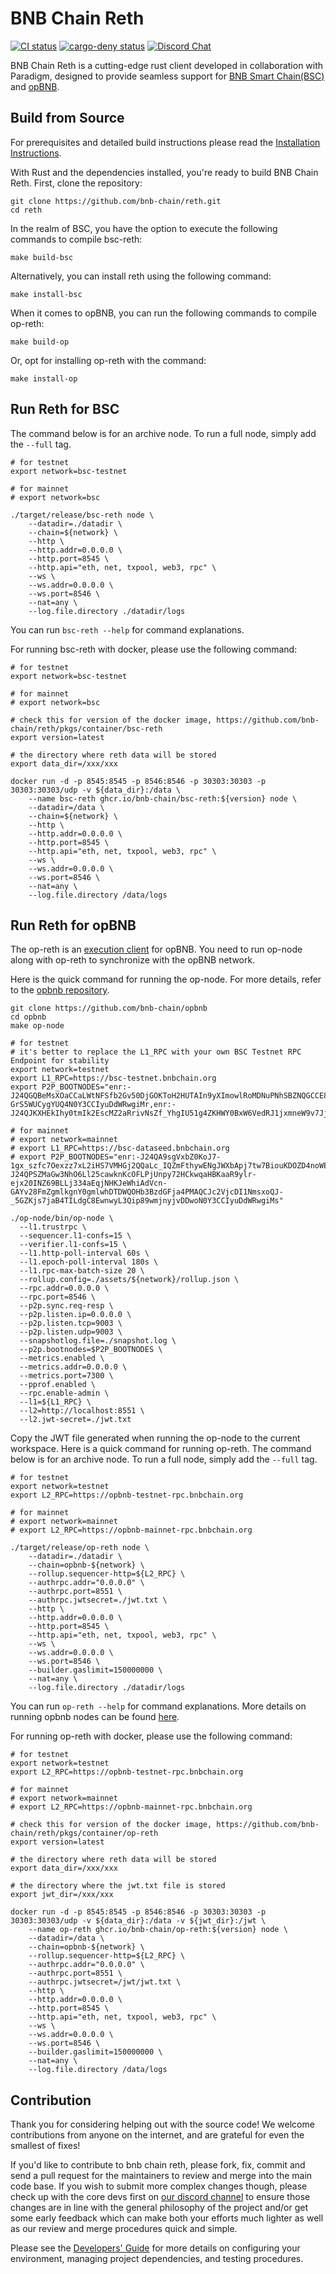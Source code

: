 # BNB Chain Reth

[![CI status](https://github.com/paradigmxyz/reth/workflows/unit/badge.svg)][gh-ci]
[![cargo-deny status](https://github.com/paradigmxyz/reth/workflows/deny/badge.svg)][gh-deny]
[![Discord Chat][discord-badge]][discord-url]

[gh-ci]: https://github.com/bnb-chain/reth/actions/workflows/unit.yml

[gh-deny]: https://github.com/bnb-chain/reth/actions/workflows/deny.yml

[discord-badge]: https://img.shields.io/badge/discord-join%20chat-blue.svg

[discord-url]: https://discord.gg/z2VpC455eU

BNB Chain Reth is a cutting-edge rust client developed in collaboration with Paradigm, designed to provide seamless
support for [BNB Smart Chain(BSC)](https://github.com/bnb-chain/bsc) and [opBNB](https://github.com/bnb-chain/op-geth).

## Build from Source

For prerequisites and detailed build instructions please read
the [Installation Instructions](https://paradigmxyz.github.io/reth/installation/source.html).

With Rust and the dependencies installed, you're ready to build BNB Chain Reth. First, clone the repository:

```shell
git clone https://github.com/bnb-chain/reth.git
cd reth
```

In the realm of BSC, you have the option to execute the following commands to compile bsc-reth:

```shell
make build-bsc
```

Alternatively, you can install reth using the following command:

```shell
make install-bsc
```

When it comes to opBNB, you can run the following commands to compile op-reth:

```shell
make build-op
```

Or, opt for installing op-reth with the command:

```shell
make install-op
```

## Run Reth for BSC

The command below is for an archive node. To run a full node, simply add the `--full` tag.

```shell
# for testnet
export network=bsc-testnet

# for mainnet
# export network=bsc

./target/release/bsc-reth node \
    --datadir=./datadir \
    --chain=${network} \
    --http \
    --http.addr=0.0.0.0 \
    --http.port=8545 \
    --http.api="eth, net, txpool, web3, rpc" \
    --ws \
    --ws.addr=0.0.0.0 \
    --ws.port=8546 \
    --nat=any \
    --log.file.directory ./datadir/logs
```

You can run `bsc-reth --help` for command explanations.

For running bsc-reth with docker, please use the following command:

```shell
# for testnet
export network=bsc-testnet

# for mainnet
# export network=bsc

# check this for version of the docker image, https://github.com/bnb-chain/reth/pkgs/container/bsc-reth
export version=latest

# the directory where reth data will be stored
export data_dir=/xxx/xxx

docker run -d -p 8545:8545 -p 8546:8546 -p 30303:30303 -p 30303:30303/udp -v ${data_dir}:/data \
    --name bsc-reth ghcr.io/bnb-chain/bsc-reth:${version} node \
    --datadir=/data \
    --chain=${network} \
    --http \
    --http.addr=0.0.0.0 \
    --http.port=8545 \
    --http.api="eth, net, txpool, web3, rpc" \
    --ws \
    --ws.addr=0.0.0.0 \
    --ws.port=8546 \
    --nat=any \
    --log.file.directory /data/logs
```

## Run Reth for opBNB

The op-reth is an [execution client](https://ethereum.org/en/developers/docs/nodes-and-clients/#execution-clients) for
opBNB.
You need to run op-node along with op-reth to synchronize with the opBNB network.

Here is the quick command for running the op-node. For more details, refer to
the [opbnb repository](https://github.com/bnb-chain/opbnb).

```shell
git clone https://github.com/bnb-chain/opbnb
cd opbnb
make op-node

# for testnet
# it's better to replace the L1_RPC with your own BSC Testnet RPC Endpoint for stability
export network=testnet
export L1_RPC=https://bsc-testnet.bnbchain.org
export P2P_BOOTNODES="enr:-J24QGQBeMsXOaCCaLWtNFSfb2Gv50DjGOKToH2HUTAIn9yXImowlRoMDNuPNhSBZNQGCCE8eAl5O3dsONuuQp5Qix2GAYjB7KHSgmlkgnY0gmlwhDREiqaHb3BzdGFja4PrKwCJc2VjcDI1NmsxoQL4I9wpEVDcUb8bLWu6V8iPoN5w8E8q-GrS5WUCygYUQ4N0Y3CCIyuDdWRwgiMr,enr:-J24QJKXHEkIhy0tmIk2EscMZ2aRrivNsZf_YhgIU51g4ZKHWY0BxW6VedRJ1jxmneW9v7JjldPOPpLkaNSo6cXGFxqGAYpK96oCgmlkgnY0gmlwhANzx96Hb3BzdGFja4PrKwCJc2VjcDI1NmsxoQMOCzUFffz04eyDrmkbaSCrMEvLvn5O4RZaZ5k1GV4wa4N0Y3CCIyuDdWRwgiMr"

# for mainnet
# export network=mainnet
# export L1_RPC=https://bsc-dataseed.bnbchain.org
# export P2P_BOOTNODES="enr:-J24QA9sgVxbZ0KoJ7-1gx_szfc7Oexzz7xL2iHS7VMHGj2QQaLc_IQZmFthywENgJWXbApj7tw7BiouKDOZD4noWEWGAYppffmvgmlkgnY0gmlwhDbjSM6Hb3BzdGFja4PMAQCJc2VjcDI1NmsxoQKetGQX7sXd4u8hZr6uayTZgHRDvGm36YaryqZkgnidS4N0Y3CCIyuDdWRwgiMs,enr:-J24QPSZMaGw3NhO6Ll25cawknKcOFLPjUnpy72HCkwqaHBKaaR9ylr-ejx20INZ69BLLj334aEqjNHKJeWhiAdVcn-GAYv28FmZgmlkgnY0gmlwhDTDWQOHb3BzdGFja4PMAQCJc2VjcDI1NmsxoQJ-_5GZKjs7jaB4TILdgC8EwnwyL3Qip89wmjnyjvDDwoN0Y3CCIyuDdWRwgiMs"

./op-node/bin/op-node \
  --l1.trustrpc \
  --sequencer.l1-confs=15 \
  --verifier.l1-confs=15 \
  --l1.http-poll-interval 60s \
  --l1.epoch-poll-interval 180s \
  --l1.rpc-max-batch-size 20 \
  --rollup.config=./assets/${network}/rollup.json \
  --rpc.addr=0.0.0.0 \
  --rpc.port=8546 \
  --p2p.sync.req-resp \
  --p2p.listen.ip=0.0.0.0 \
  --p2p.listen.tcp=9003 \
  --p2p.listen.udp=9003 \
  --snapshotlog.file=./snapshot.log \
  --p2p.bootnodes=$P2P_BOOTNODES \
  --metrics.enabled \
  --metrics.addr=0.0.0.0 \
  --metrics.port=7300 \
  --pprof.enabled \
  --rpc.enable-admin \
  --l1=${L1_RPC} \
  --l2=http://localhost:8551 \
  --l2.jwt-secret=./jwt.txt
```

Copy the JWT file generated when running the op-node to the current workspace. Here is a quick command for running
op-reth.
The command below is for an archive node. To run a full node, simply add the `--full` tag.

```shell
# for testnet
export network=testnet
export L2_RPC=https://opbnb-testnet-rpc.bnbchain.org

# for mainnet
# export network=mainnet
# export L2_RPC=https://opbnb-mainnet-rpc.bnbchain.org

./target/release/op-reth node \
    --datadir=./datadir \
    --chain=opbnb-${network} \
    --rollup.sequencer-http=${L2_RPC} \
    --authrpc.addr="0.0.0.0" \
    --authrpc.port=8551 \
    --authrpc.jwtsecret=./jwt.txt \
    --http \
    --http.addr=0.0.0.0 \
    --http.port=8545 \
    --http.api="eth, net, txpool, web3, rpc" \
    --ws \
    --ws.addr=0.0.0.0 \
    --ws.port=8546 \
    --builder.gaslimit=150000000 \
    --nat=any \
    --log.file.directory ./datadir/logs
```

You can run `op-reth --help` for command explanations. More details on running opbnb nodes can be
found [here](https://docs.bnbchain.org/opbnb-docs/docs/tutorials/running-a-local-node/).

For running op-reth with docker, please use the following command:

```shell
# for testnet
export network=testnet
export L2_RPC=https://opbnb-testnet-rpc.bnbchain.org

# for mainnet
# export network=mainnet
# export L2_RPC=https://opbnb-mainnet-rpc.bnbchain.org

# check this for version of the docker image, https://github.com/bnb-chain/reth/pkgs/container/op-reth
export version=latest

# the directory where reth data will be stored
export data_dir=/xxx/xxx

# the directory where the jwt.txt file is stored
export jwt_dir=/xxx/xxx

docker run -d -p 8545:8545 -p 8546:8546 -p 30303:30303 -p 30303:30303/udp -v ${data_dir}:/data -v ${jwt_dir}:/jwt \
    --name op-reth ghcr.io/bnb-chain/op-reth:${version} node \
    --datadir=/data \
    --chain=opbnb-${network} \
    --rollup.sequencer-http=${L2_RPC} \
    --authrpc.addr="0.0.0.0" \
    --authrpc.port=8551 \
    --authrpc.jwtsecret=/jwt/jwt.txt \
    --http \
    --http.addr=0.0.0.0 \
    --http.port=8545 \
    --http.api="eth, net, txpool, web3, rpc" \
    --ws \
    --ws.addr=0.0.0.0 \
    --ws.port=8546 \
    --builder.gaslimit=150000000 \
    --nat=any \
    --log.file.directory /data/logs
```

## Contribution

Thank you for considering helping out with the source code! We welcome contributions
from anyone on the internet, and are grateful for even the smallest of fixes!

If you'd like to contribute to bnb chain reth, please fork, fix, commit and send a pull request
for the maintainers to review and merge into the main code base. If you wish to submit
more complex changes though, please check up with the core devs first
on [our discord channel](https://discord.gg/bnbchain)
to ensure those changes are in line with the general philosophy of the project and/or get
some early feedback which can make both your efforts much lighter as well as our review
and merge procedures quick and simple.

Please see the [Developers' Guide](https://github.com/bnb-chain/reth/tree/develop/docs)
for more details on configuring your environment, managing project dependencies, and
testing procedures.

